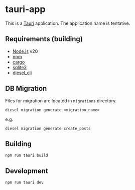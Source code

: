 # tauri-app
This is a [Tauri](https://tauri.studio) application.
The application name is tentative.

## Requirements (building)
- [Node.js] v20
- [npm]
- [cargo]
- [sqlite3]
- [diesel_cli]

[Node.js]: https://nodejs.org/en
[npm]: https://www.npmjs.com
[cargo]: https://doc.rust-lang.org/cargo/
[sqlite3]: https://www.sqlite.org/
[diesel_cli]: https://diesel.rs/

## DB Migration
Files for migration are located in `migrations` directory.
```pwsh
diesel migration generate <migration_name>
```

e.g.
```pwsh
diesel migration generate create_posts
```

## Building

```pwsh
npm run tauri build
```

## Development

```pwsh
npm run tauri dev
```
